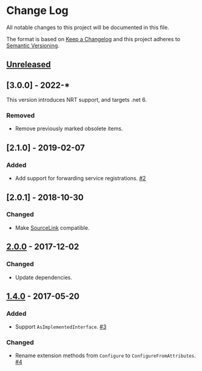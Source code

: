 # Change Log
All notable changes to this project will be documented in this file.

The format is based on [Keep a Changelog](http://keepachangelog.com/)
and this project adheres to [Semantic Versioning](http://semver.org/).

## [Unreleased]

## [3.0.0] - 2022-*
This version introduces NRT support, and targets .net 6.

### Removed

- Remove previously marked obsolete items.

## [2.1.0] - 2019-02-07
### Added
- Add support for forwarding service registrations. [#2](https://github.com/mrahhal/MR.AttributeDI/issues/2)

## [2.0.1] - 2018-10-30
### Changed
- Make [SourceLink](https://github.com/dotnet/sourcelink) compatible.

## [2.0.0] - 2017-12-02
### Changed
- Update dependencies.

## [1.4.0] - 2017-05-20
### Added
- Support `AsImplementedInterface`. [#3](https://github.com/mrahhal/MR.AttributeDI/issues/3)

### Changed
- Rename extension methods from `Configure` to `ConfigureFromAttributes`. [#4](https://github.com/mrahhal/MR.AttributeDI/issues/4)

[Unreleased]: https://github.com/mrahhal/MR.AttributeDI/compare/1.4.0...HEAD
[1.4.0]: https://github.com/mrahhal/MR.AttributeDI/compare/1.3.0...1.4.0
[2.0.0]: https://github.com/mrahhal/MR.AttributeDI/compare/1.4.0...2.0.0
